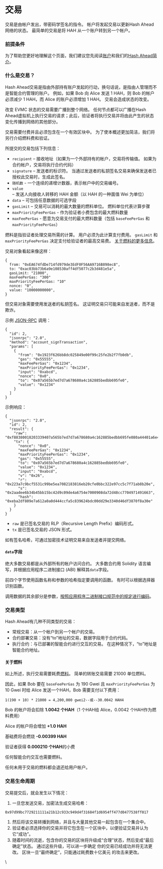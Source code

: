 # 交易

交易是由帐户发出，带密码学签名的指令。 帐户将发起交易以更新Hash Ahead网络的状态。 最简单的交易是将 HAH 从一个账户转到另一个帐户。

### 前提条件 <a href="#prerequisites" id="prerequisites"></a>

为了帮助您更好地理解这个页面，我们建议您先阅读[账户](zhang-hu.md)和我们的[Hash Ahead简介](hash-ahead-jian-jie.md)。

### 什么是交易？ <a href="#whats-a-transaction" id="whats-a-transaction"></a>

Hash Ahead交易是指由外部持有账户发起的行动，换句话说，是指由人管理而不是智能合约管理的账户。 例如，如果 Bob 向 Alice 发送 1 HAH，则 Bob 的帐户必须减少 1 HAH，而 Alice 的账户必须增加 1 HAH。 交易会造成状态的改变。

改变 EVMC 状态的交易需要广播到整个网络。 任何节点都可以广播在Hash Ahead虚拟机上执行交易的请求；此后，验证者将执行交易并将由此产生的状态变化传播到网络的其他部分。

交易需要付费并且必须包含在一个有效区块中。 为了使本概述更加简洁，我们将另行介绍燃料费和验证。

所提交的交易包括下列信息：

* `recipient` – 接收地址（如果为一个外部持有的帐户，交易将传输值。 如果为合约帐户，交易将执行合约代码）
* `signature` – 发送者的标识符。 当通过发送者的私钥签名交易来确保发送者已授权此交易时，生成此签名。
* `随机数` - 一个连续的递增计数器，表示帐户中的交易编号。
* `value` – 发送人向接收人转移的 HAH 金额（以 HAH 的一种面值 Wei 为单位）
* `data` – 可包括任意数据的可选字段
* `gasLimit` – 交易可以消耗的最大数量的燃料单位。 燃料单位代表计算步骤
* `maxPriorityFeePerGas` - 作为验证者小费包含的最大燃料数量
* `maxFeePerGas` - 愿意为交易支付的最大燃料数量（包括 `baseFeePerGas` 和 `maxPriorityFeePerGas`）

燃料是指验证者处理交易所需的计算。 用户必须为此计算支付费用。 `gasLimit` 和 `maxPriorityFeePerGas` 决定支付给验证者的最高交易费。 [关于燃料的更多信息](force-fei.md)。

交易对象看起来像这样：

```
{
  from: "0xEA674fdDe714fd979de3EdF0F56AA9716B898ec8",
  to: "0xac03bb73b6a9e108530aff4df5077c2b3d481e5a",
  gasLimit: "21000",
  maxFeePerGas: "300"
  maxPriorityFeePerGas: "10"
  nonce: "0",
  value: "10000000000",
}
```

但交易对象需要使用发送者的私钥签名。 这证明交易只可能来自发送者，而不是欺诈。

示例 [JSON-RPC](../hash-ahead-dui-zhan/hah-ke-hu-duan-api/json-rpc.md) 调用：

```
{
  "id": 2,
  "jsonrpc": "2.0",
  "method": "account_signTransaction",
  "params": [
    {
      "from": "0x1923f626bb8dc025849e00f99c25fe2b2f7fb0db",
      "gas": "0x55555",
      "maxFeePerGas": "0x1234",
      "maxPriorityFeePerGas": "0x1234",
      "input": "0xabcd",
      "nonce": "0x0",
      "to": "0x07a565b7ed7d7a678680a4c162885bedbb695fe0",
      "value": "0x1234"
    }
  ]
}
```

示例响应：

```
{
  "jsonrpc": "2.0",
  "id": 2,
  "result": {
    "raw": "0xf88380018203339407a565b7ed7d7a678680a4c162885bedbb695fe080a44401a6e4000000000000000000000000000000000000000000000000000000000000001226a0223a7c9bcf5531c99be5ea7082183816eb20cfe0bbc322e97cc5c7f71ab8b20ea02aadee6b34b45bb15bc42d9c09de4a6754e7000908da72d48cc7704971491663",
    "tx": {
      "nonce": "0x0",
      "maxFeePerGas": "0x1234",
      "maxPriorityFeePerGas": "0x1234",
      "gas": "0x55555",
      "to": "0x07a565b7ed7d7a678680a4c162885bedbb695fe0",
      "value": "0x1234",
      "input": "0xabcd",
      "v": "0x26",
      "r": "0x223a7c9bcf5531c99be5ea7082183816eb20cfe0bbc322e97cc5c7f71ab8b20e",
      "s": "0x2aadee6b34b45bb15bc42d9c09de4a6754e7000908da72d48cc7704971491663",
      "hash": "0xeba2df809e7a612a0a0d444ccfa5c839624bdc00dd29e3340d46df3870f8a30e"
    }
  }
}
```

* `raw` 是已签名交易的 RLP（Recursive Length Prefix）编码形式。
* `tx` 是已签名交易的 JSON 形式。

如有签名哈希，可通过加密技术证明交易来自发送者并提交网络。

#### `data`字段 <a href="#the-data-field" id="the-data-field"></a>

绝大多数交易都是从外部所有的帐户访问合约。 大多数合约用 Solidity 语言编写，并根据应用程序二进制接口 (ABI) 解释其`data`字段。

前四个字节使用函数名称和参数的哈希指定要调用的函数。 有时可以根据选择器识别函数。

调用数据的其余部分是参数，[按照应用程序二进制接口规范中的规定进行编码](https://docs.soliditylang.org/en/latest/abi-spec.html#formal-specification-of-the-encoding)。

### 交易类型 <a href="#types-of-transactions" id="types-of-transactions"></a>

Hash Ahead有几种不同类型的交易：

* 常规交易：从一个帐户到另一个帐户的交易。
* 合约部署交易：没有“to”地址的交易，数据字段用于合约代码。
* 执行合约：与已部署的智能合约进行交互的交易。 在这种情况下，“to”地址是智能合约地址。

#### 关于燃料 <a href="#on-gas" id="on-gas"></a>

如上所述，执行交易需要耗费[燃料](force-fei.md)。 简单的转账交易需要 21000 单位燃料。

因此，如果 Bob 要在 `baseFeePerGas` 为 190 Gwei 且 `maxPriorityFeePerGas` 为 10 Gwei 时给 Alice 发送一个HAH，Bob 需要支付以下费用：

```
1(190 + 10) * 21000 = 4,200,000 gwei2--或--30.0042 HAH4
```

Bob 的帐户将会扣除 **1.0042 个HAH**（1 个HAH给 Alice，0.0042 个HAH作为燃料费用）

Alice 的帐户将会增加 **+1.0 HAH**

基础费将会燃烧 **-0.00399 HAH**

验证者获得 **0.000210 个HAH**的小费

任何智能合约交互也需要燃料。

任何未用于交易的燃料都会退还给用户帐户。

### 交易生命周期 <a href="#transaction-lifecycle" id="transaction-lifecycle"></a>

交易提交后，就会发生以下情况：

1. 一旦您发送交易，加密法生成交易哈希：&#x20;

```
0x97d99bc7729211111a21b12c933c949d4f31684f1d6954ff477d0477538ff017
```

1. 然后将该交易转播到网络，并且与大量其他交易一起包含在一个集合中。
2. 验证者必须选择你的交易并将它包含在一个区块中，以便验证交易并认为它“成功”。
3. 随着时间的流逝，包含你的交易的区块将升级成“合理”状态，然后变成“最后确定”状态。 通过这些升级，可以进一步确定 你的交易已经成功并将无法更改。 区块一旦“最终确定”，只能通过耗费数十亿美元 的攻击来更改。

\

